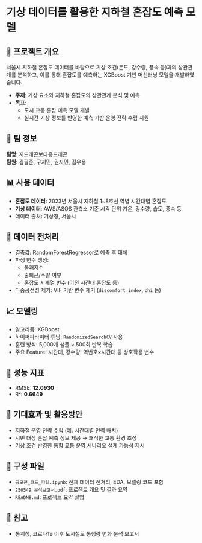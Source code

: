 # 기상 데이터를 활용한 지하철 혼잡도 예측 모델

## 🧠 프로젝트 개요
서울시 지하철 혼잡도 데이터를 바탕으로 기상 조건(온도, 강수량, 풍속 등)과의 상관관계를 분석하고, 이를 통해 혼잡도를 예측하는 XGBoost 기반 머신러닝 모델을 개발하였습니다.

- **주제**: 기상 요소와 지하철 혼잡도의 상관관계 분석 및 예측
- **목표**: 
  - 도시 교통 혼잡 예측 모델 개발
  - 실시간 기상 정보를 반영한 예측 기반 운영 전략 수립 지원

## 👥 팀 정보
**팀명**: 지드래곤보다용드래곤  
**팀원**: 김필준, 구지민, 권지민, 김우용

## 📊 사용 데이터
- **혼잡도 데이터**: 2023년 서울시 지하철 1~8호선 역별 시간대별 혼잡도
- **기상 데이터**: AWS/ASOS 관측소 기준 시각 단위 기온, 강수량, 습도, 풍속 등
- 데이터 출처: 기상청, 서울시

## 🧹 데이터 전처리
- 결측값: RandomForestRegressor로 예측 후 대체
- 파생 변수 생성:
  - 불쾌지수
  - 출퇴근/주말 여부
  - 혼잡도 시계열 변수 (이전 시간대 혼잡도 등)
- 다중공선성 제거: VIF 기반 변수 제거 (`discomfort_index`, `chi` 등)

## 📈 모델링
- 알고리즘: XGBoost
- 하이퍼파라미터 튜닝: `RandomizedSearchCV` 사용
- 훈련 방식: 5,000개 샘플 × 500회 반복 학습
- 주요 Feature: 시간대, 강수량, 역번호×시간대 등 상호작용 변수

## 📌 성능 지표
- RMSE: **12.0930**
- R²: **0.6649**

## 🚀 기대효과 및 활용방안
- 지하철 운영 전략 수립 (예: 시간대별 인력 배치)
- 시민 대상 혼잡 예측 정보 제공 → 쾌적한 교통 환경 조성
- 기상 조건 반영한 통합 교통 운영 시나리오 설계 가능성 제시

## 📂 구성 파일
- `공모전_코드_파일.ipynb`: 전체 데이터 전처리, EDA, 모델링 코드 포함
- `250549 분석보고서.pdf`: 프로젝트 개요 및 결과 요약
- `README.md`: 프로젝트 요약 설명

## 🔗 참고
- 통계청, 코로나19 이후 도시철도 통행량 변화 분석 보고서
